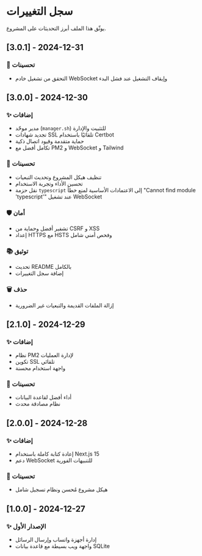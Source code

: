 # سجل التغييرات

يوثّق هذا الملف أبرز التحديثات على المشروع.

## [3.0.1] - 2024-12-31
### 🔧 تحسينات
- التحقق من تشغيل خادم WebSocket وإيقاف التشغيل عند فشل البدء

## [3.0.0] - 2024-12-30
### ✨ إضافات
- مدير موحّد (`manager.sh`) للتثبيت والإدارة
- تجديد شهادات SSL تلقائيًا باستخدام Certbot
- حماية متقدمة وقيود اتصال ذكية
- تكامل أفضل مع PM2 و WebSocket و Tailwind

### 🔧 تحسينات
- تنظيف هيكل المشروع وتحديث التبعيات
- تحسين الأداء وتجربة الاستخدام
- نقل حزمة `typescript` إلى الاعتمادات الأساسية لمنع خطأ "Cannot find module 'typescript'" عند تشغيل WebSocket

### 🛡️ أمان
- تشفير أفضل وحماية من CSRF و XSS
- إعداد HTTPS مع HSTS وفحص أمني شامل

### 📚 توثيق
- تحديث README بالكامل
- إضافة سجل التغييرات

### 🗑️ حذف
- إزالة الملفات القديمة والتبعيات غير الضرورية

## [2.1.0] - 2024-12-29
### ✨ إضافات
- نظام PM2 لإدارة العمليات
- تكوين SSL تلقائي
- واجهة استخدام محسنة

### 🔧 تحسينات
- أداء أفضل لقاعدة البيانات
- نظام مصادقة محدث

## [2.0.0] - 2024-12-28
### ✨ إضافات
- إعادة كتابة كاملة باستخدام Next.js 15
- دعم WebSocket للتنبيهات الفورية

### 🔧 تحسينات
- هيكل مشروع مُحسن ونظام تسجيل شامل

## [1.0.0] - 2024-12-27
### ✨ الإصدار الأول
- إدارة أجهزة واتساب وإرسال الرسائل
- واجهة ويب بسيطة مع قاعدة بيانات SQLite
